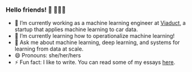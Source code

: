 ### Hello friends! 👋	👩🏾‍💻

- 🔭 I’m currently working as a machine learning engineer at [Viaduct](https://www.viaduct.ai/), a startup that applies machine learning to car data.
- 🌱 I’m currently learning how to operationalize machine learning!
- 💬 Ask me about machine learning, deep learning, and systems for learning from data at scale.
- 😄 Pronouns: she/her/hers
- ⚡ Fun fact: I like to write. You can read some of my essays [here](https://www.shreya-shankar.com/).
